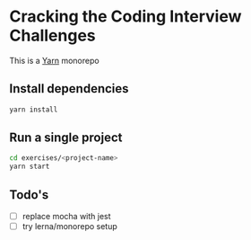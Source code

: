 # Cracking the Coding Interview Challenges

This is a [Yarn](https://yarnpkg.com) monorepo

## Install dependencies

```sh
yarn install
```

## Run a single project

```sh
cd exercises/<project-name>
yarn start
```

## Todo's

- [ ] replace mocha with jest
- [ ] try lerna/monorepo setup
